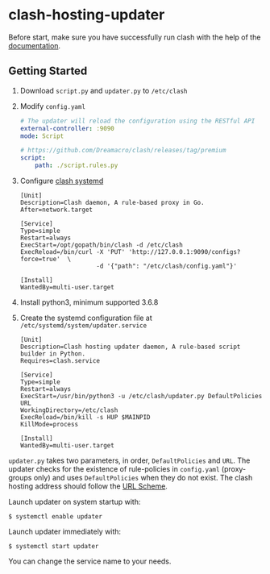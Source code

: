 # clash-hosting-updater

Before start, make sure you have successfully run clash with the help of the [documentation](https://github.com/Dreamacro/clash/wiki).

## Getting Started

1. Download `script.py` and `updater.py` to `/etc/clash`

2. Modify `config.yaml`

    ```yaml
    # The updater will reload the configuration using the RESTful API
    external-controller: :9090
    mode: Script

    # https://github.com/Dreamacro/clash/releases/tag/premium
    script:
        path: ./script.rules.py
    ```

3. Configure [clash systemd](https://github.com/Dreamacro/clash/wiki/clash-on-a-daemon#systemd)

    ```
    [Unit]
    Description=Clash daemon, A rule-based proxy in Go.
    After=network.target

    [Service]
    Type=simple
    Restart=always
    ExecStart=/opt/gopath/bin/clash -d /etc/clash
    ExecReload=/bin/curl -X 'PUT' 'http://127.0.0.1:9090/configs?force=true'  \
                         -d '{"path": "/etc/clash/config.yaml"}'

    [Install]
    WantedBy=multi-user.target
    ```

4. Install python3, minimum supported 3.6.8

5. Create the systemd configuration file at `/etc/systemd/system/updater.service`

    ```
    [Unit]
    Description=Clash hosting updater daemon, A rule-based script builder in Python.
    Requires=clash.service

    [Service]
    Type=simple
    Restart=always
    ExecStart=/usr/bin/python3 -u /etc/clash/updater.py DefaultPolicies URL
    WorkingDirectory=/etc/clash
    ExecReload=/bin/kill -s HUP $MAINPID
    KillMode=process

    [Install]
    WantedBy=multi-user.target
    ```

`updater.py` takes two parameters, in order, `DefaultPolicies` and `URL`.
The updater checks for the existence of rule-policies in `config.yaml`
(proxy-groups only) and uses `DefaultPolicies` when they do not exist.
The clash hosting address should follow the [URL Scheme](https://docs.cfw.lbyczf.com/contents/urlscheme.html).

Launch updater on system startup with:

    $ systemctl enable updater

Launch updater immediately with:

    $ systemctl start updater

You can change the service name to your needs.